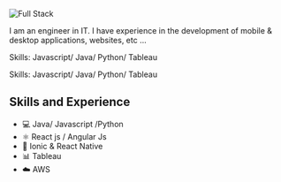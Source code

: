 ![Full Stack](https://github.com/jonathanramirezislas/jonathanramirezislas/blob/main/coding.gif)

I am an engineer in IT. I have experience in the development of mobile & desktop applications, websites, etc ... 

Skills: Javascript/ Java/ Python/ Tableau

Skills: Javascript/ Java/ Python/ Tableau


## Skills and Experience
- 💻 Java/ Javascript /Python
- ⚛ React js / Angular Js
- 📱 Ionic & React Native
- 📊 Tableau
- ☁️ AWS


